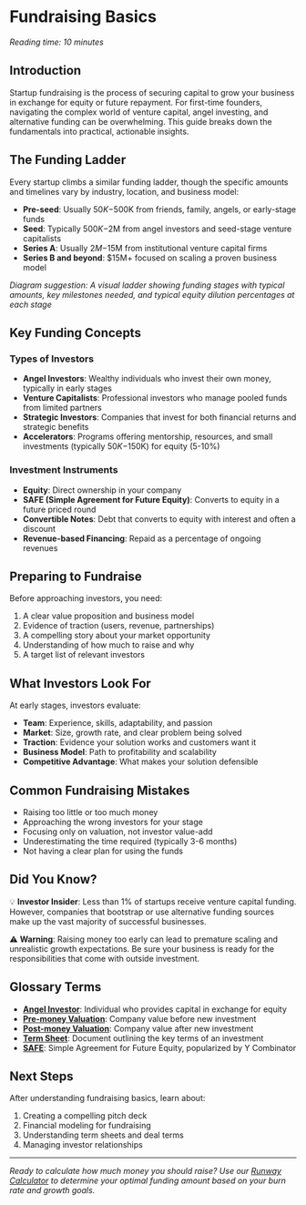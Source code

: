 # Fundraising Basics

*Reading time: 10 minutes*

## Introduction

Startup fundraising is the process of securing capital to grow your business in exchange for equity or future repayment. For first-time founders, navigating the complex world of venture capital, angel investing, and alternative funding can be overwhelming. This guide breaks down the fundamentals into practical, actionable insights.

## The Funding Ladder

Every startup climbs a similar funding ladder, though the specific amounts and timelines vary by industry, location, and business model:

- **Pre-seed**: Usually $50K-$500K from friends, family, angels, or early-stage funds
- **Seed**: Typically $500K-$2M from angel investors and seed-stage venture capitalists
- **Series A**: Usually $2M-$15M from institutional venture capital firms
- **Series B and beyond**: $15M+ focused on scaling a proven business model

*Diagram suggestion: A visual ladder showing funding stages with typical amounts, key milestones needed, and typical equity dilution percentages at each stage*

## Key Funding Concepts

### Types of Investors

- **Angel Investors**: Wealthy individuals who invest their own money, typically in early stages
- **Venture Capitalists**: Professional investors who manage pooled funds from limited partners
- **Strategic Investors**: Companies that invest for both financial returns and strategic benefits
- **Accelerators**: Programs offering mentorship, resources, and small investments (typically $50K-$150K) for equity (5-10%)

### Investment Instruments

- **Equity**: Direct ownership in your company
- **SAFE (Simple Agreement for Future Equity)**: Converts to equity in a future priced round
- **Convertible Notes**: Debt that converts to equity with interest and often a discount
- **Revenue-based Financing**: Repaid as a percentage of ongoing revenues

## Preparing to Fundraise

Before approaching investors, you need:

1. A clear value proposition and business model
2. Evidence of traction (users, revenue, partnerships)
3. A compelling story about your market opportunity
4. Understanding of how much to raise and why
5. A target list of relevant investors

## What Investors Look For

At early stages, investors evaluate:

- **Team**: Experience, skills, adaptability, and passion
- **Market**: Size, growth rate, and clear problem being solved
- **Traction**: Evidence your solution works and customers want it
- **Business Model**: Path to profitability and scalability
- **Competitive Advantage**: What makes your solution defensible

## Common Fundraising Mistakes

- Raising too little or too much money
- Approaching the wrong investors for your stage
- Focusing only on valuation, not investor value-add
- Underestimating the time required (typically 3-6 months)
- Not having a clear plan for using the funds

## Did You Know?

💡 **Investor Insider**: Less than 1% of startups receive venture capital funding. However, companies that bootstrap or use alternative funding sources make up the vast majority of successful businesses.

⚠️ **Warning**: Raising money too early can lead to premature scaling and unrealistic growth expectations. Be sure your business is ready for the responsibilities that come with outside investment.

## Glossary Terms

- **[Angel Investor](/glossary#angel-investor)**: Individual who provides capital in exchange for equity
- **[Pre-money Valuation](/glossary#pre-money-valuation)**: Company value before new investment
- **[Post-money Valuation](/glossary#post-money-valuation)**: Company value after new investment
- **[Term Sheet](/glossary#term-sheet)**: Document outlining the key terms of an investment
- **[SAFE](/glossary#safe)**: Simple Agreement for Future Equity, popularized by Y Combinator

## Next Steps

After understanding fundraising basics, learn about:
1. Creating a compelling pitch deck
2. Financial modeling for fundraising
3. Understanding term sheets and deal terms
4. Managing investor relationships

---

*Ready to calculate how much money you should raise? Use our [Runway Calculator](/tools) to determine your optimal funding amount based on your burn rate and growth goals.*